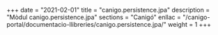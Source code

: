 +++
date        = "2021-02-01"
title       = "canigo.persistence.jpa"
description = "Mòdul canigo.persistence.jpa"
sections    = "Canigó"
enllac		= "/canigo-portal/documentacio-llibreries/canigo.persistence.jpa/"
weight		= 1
+++
